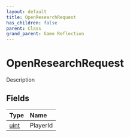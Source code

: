 ```yaml
---
layout: default
title: OpenResearchRequest
has_children: false
parent: Class
grand_parent: Game Reflection
---
```

# OpenResearchRequest
Description 

## Fields

| Type | Name |
|:-------------|:--------------|
| [uint](/docs/game-reflection/components/uint) | PlayerId |

